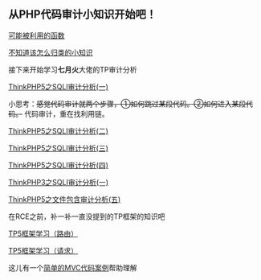 ## 从PHP代码审计小知识开始吧！

[可能被利用的函数](/%E5%8F%AF%E8%83%BD%E8%A2%AB%E5%88%A9%E7%94%A8%E7%9A%84%E5%87%BD%E6%95%B0.md)

[不知道该怎么归类的小知识](/不知道该怎么归类的小知识.md)

接下来开始学习**七月火**大佬的TP审计分析

[ThinkPHP5之SQLI审计分析(一)](https://github.com/lu2ker/PHP-Code/blob/main/ThinkPHP5%E4%B9%8BSQLI%E5%AE%A1%E8%AE%A1%E5%88%86%E6%9E%90(%E4%B8%80).md)

小思考：~~感觉代码审计就两个步骤，①如何跳过某段代码。②如何进入某段代码。~~
代码审计，重在找利用链。

[ThinkPHP5之SQLI审计分析(二)](https://github.com/lu2ker/Study-notes/blob/main/ThinkPHP5%E4%B9%8BSQLI%E5%AE%A1%E8%AE%A1%E5%88%86%E6%9E%90(%E4%BA%8C).md)

[ThinkPHP5之SQLI审计分析(三)](https://github.com/lu2ker/Study-notes/blob/main/ThinkPHP5%E4%B9%8BSQLI%E5%AE%A1%E8%AE%A1%E5%88%86%E6%9E%90(%E4%B8%89).md)

[ThinkPHP5之SQLI审计分析(四)](https://github.com/lu2ker/PHP-Code/blob/main/ThinkPHP5%E4%B9%8BSQLi%E5%AE%A1%E8%AE%A1%E5%88%86%E6%9E%90(%E5%9B%9B).md)

[ThinkPHP3之SQLI审计分析(一)](https://github.com/lu2ker/PHP-Code/blob/main/ThinkPHP3%E4%B9%8BSQLI%E5%AE%A1%E8%AE%A1%E5%88%86%E6%9E%90.md)

[ThinkPHP5之文件包含审计分析(五)](https://github.com/lu2ker/PHP-Code/blob/main/ThinkPHP5%E4%B9%8B%E6%96%87%E4%BB%B6%E5%8C%85%E5%90%AB%E5%AE%A1%E8%AE%A1%E5%88%86%E6%9E%90(%E4%BA%94).md)

在RCE之前，补一补一直没提到的TP框架的知识吧

[TP5框架学习（路由）](https://github.com/lu2ker/PHP-Code/blob/main/TP5%E6%A1%86%E6%9E%B6%E5%AD%A6%E4%B9%A0%E7%AC%94%E8%AE%B0(%E8%B7%AF%E7%94%B1).md)

[TP5框架学习（请求）](https://github.com/lu2ker/PHP-Code/blob/main/TP5%E6%A1%86%E6%9E%B6%E5%AD%A6%E4%B9%A0%E7%AC%94%E8%AE%B0(%E8%AF%B7%E6%B1%82).md)

这儿有一个[简单的MVC代码案例](https://www.php.cn/php-weizijiaocheng-429302.html)帮助理解

